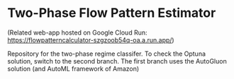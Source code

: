 # Two-Phase Flow Pattern Estimator

(Related web-app hosted on Google Cloud Run: https://flowpatterncalculator-szgzoob54q-oa.a.run.app/)

Repository for the two-phase regime classifer. To check the Optuna solution, switch to the second branch. The first branch uses the AutoGluon solution (and AutoML framework of Amazon)
